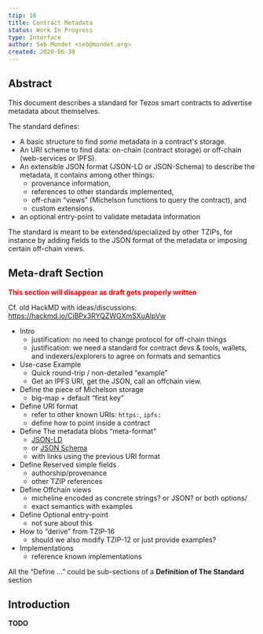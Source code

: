 ```yaml
---
tzip: 16
title: Contract Metadata
status: Work In Progress
type: Interface
author: Seb Mondet <seb@mondet.org>
created: 2020-06-30
---
```


## Abstract

This document describes a standard for Tezos smart contracts to advertise
metadata about themselves.

The standard defines:

- A basic structure to find _some_ metadata in a contract's storage.
- An URI scheme to find data: on-chain (contract storage) or off-chain
  (web-services or IPFS).
- An extensible JSON format (JSON-LD or JSON-Schema) to describe the metadata,
  it contains among other things:
    - provenance information,
    - references to other standards implemented,
    - off-chain “views” (Michelson functions to query the contract), and
    - custom extensions.
- an optional entry-point to validate metadata information
 
The standard is meant to be extended/specialized by other TZIPs, for instance by
adding fields to the JSON format of the metadata or imposing certain off-chain
views.


## Meta-draft Section

<b style="color: red">This section will disappear as draft gets properly written</b>

Cf. old HackMD with ideas/discussions: <https://hackmd.io/CiBPx3RYQZWGXmSXuAlpVw>

- Intro
    - justification: no need to change protocol for off-chain things
    - justification: we need a standard for contract devs & tools, wallets, and
      indexers/explorers to agree on formats and semantics
- Use-case Example
    - Quick round-trip / non-detailed “example”
    - Get an IPFS URI, get the JSON, call an offchain view.
- Define the piece of Michelson storage
    - big-map + default “first key”
- Define URI format
    - refer to other known URIs: `https:`, `ipfs:`
    - define how to point inside a contract
- Define The metadata blobs “meta-format”
    - [JSON-LD](https://en.wikipedia.org/wiki/JSON-LD)
    - or [JSON Schema](https://en.wikipedia.org/wiki/JSON#JSON_Schema)
    - with links using the previous URI format
- Define Reserved simple fields
    - authorship/provenance
    - other TZIP references
- Define Offchain views
    - micheline encoded as concrete strings? or JSON? or both options/
    - exact semantics with examples
- Define Optional entry-point
    - not sure about this
- How to “derive” from TZIP-16
    - should we also modify TZIP-12 or just provide examples?
- Implementations
    - reference known implementations

All the “Define …” could be sub-sections of a **Definition of The Standard** section

## Introduction

**TODO**

